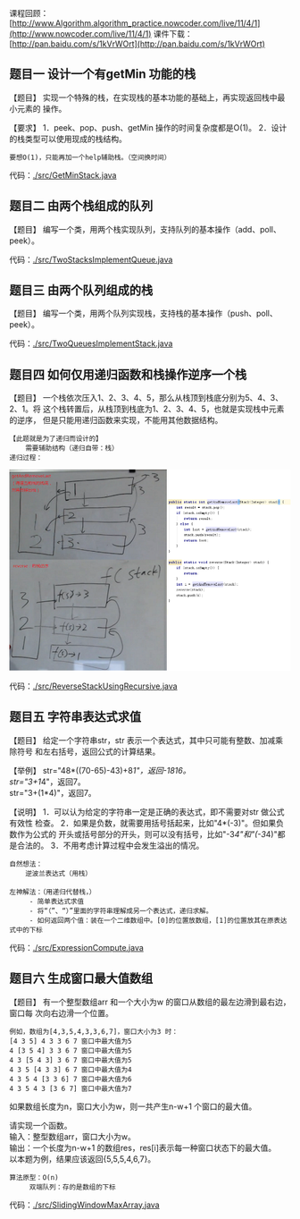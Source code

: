 课程回顾：[http://www.Algorithm.algorithm_practice.nowcoder.com/live/11/4/1](http://www.nowcoder.com/live/11/4/1)
课件下载：[http://pan.baidu.com/s/1kVrWOrt](http://pan.baidu.com/s/1kVrWOrt)


## 题目一 设计一个有getMin 功能的栈
【题目】
实现一个特殊的栈，在实现栈的基本功能的基础上，再实现返回栈中最小元素的
操作。

【要求】
1．peek、pop、push、getMin 操作的时间复杂度都是O(1)。
2．设计的栈类型可以使用现成的栈结构。

    要想O(1)，只能再加一个help辅助栈。（空间换时间）
代码：[./src/GetMinStack.java](./src/GetMinStack.java)    

## 题目二 由两个栈组成的队列
【题目】
编写一个类，用两个栈实现队列，支持队列的基本操作（add、poll、peek）。

        
代码：[./src/TwoStacksImplementQueue.java](./src/TwoStacksImplementQueue.java)

## 题目三 由两个队列组成的栈
【题目】
编写一个类，用两个队列实现栈，支持栈的基本操作（push、poll、peek）。


代码：[./src/TwoQueuesImplementStack.java](./src/TwoQueuesImplementStack.java)


## 题目四 如何仅用递归函数和栈操作逆序一个栈
【题目】
一个栈依次压入1、2、3、4、5，那么从栈顶到栈底分别为5、4、3、2、1。将
这个栈转置后，从栈顶到栈底为1、2、3、4、5，也就是实现栈中元素的逆序，
但是只能用递归函数来实现，不能用其他数据结构。

    【此题就是为了递归而设计的】
        需要辅助结构（递归自带：栈）
    递归过程：
![nowcoderbd16081001](../../image/nowcoderbd16081001.png)


代码：[./src/ReverseStackUsingRecursive.java](./src/ReverseStackUsingRecursive.java)

## 题目五 字符串表达式求值
【题目】
给定一个字符串str，str 表示一个表达式，其中只可能有整数、加减乘除符号
                和左右括号，返回公式的计算结果。

【举例】
str="48*((70-65)-43)+8*1"，返回-1816。  
str="3+1*4"，返回7。  
str="3+(1*4)"，返回7。  

【说明】
1．可以认为给定的字符串一定是正确的表达式，即不需要对str 做公式有效性
检查。
2．如果是负数，就需要用括号括起来，比如"4*(-3)"。但如果负数作为公式的
开头或括号部分的开头，则可以没有括号，比如"-3*4"和"(-3*4)"都是合法的。
3．不用考虑计算过程中会发生溢出的情况。

    自然想法：
        逆波兰表达式（用栈）

    左神解法：（用递归代替栈，）
         - 简单表达式求值
         - 将“（”、“）”里面的字符串理解成另一个表达式，递归求解。
         - 如何返回两个值：装在一个二维数组中。[0]的位置放数组，[1]的位置放其在原表达式中的下标
        
    
代码：[./src/ExpressionCompute.java](./src/ExpressionCompute.java)


## 题目六 生成窗口最大值数组
【题目】
有一个整型数组arr 和一个大小为w 的窗口从数组的最左边滑到最右边，窗口每
次向右边滑一个位置。

    例如，数组为[4,3,5,4,3,3,6,7]，窗口大小为3 时：
    [4 3 5] 4 3 3 6 7 窗口中最大值为5
    4 [3 5 4] 3 3 6 7 窗口中最大值为5
    4 3 [5 4 3] 3 6 7 窗口中最大值为5
    4 3 5 [4 3 3] 6 7 窗口中最大值为4
    4 3 5 4 [3 3 6] 7 窗口中最大值为6
    4 3 5 4 3 [3 6 7] 窗口中最大值为7
如果数组长度为n，窗口大小为w，则一共产生n-w+1 个窗口的最大值。

请实现一个函数。  
输入：整型数组arr，窗口大小为w。  
输出：一个长度为n-w+1 的数组res，res[i]表示每一种窗口状态下的最大值。  
以本题为例，结果应该返回{5,5,5,4,6,7}。  

    算法原型：O(n)
         双端队列：存的是数组的下标 
         


代码：[./src/SlidingWindowMaxArray.java](./src/SlidingWindowMaxArray.java)